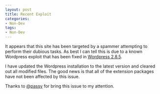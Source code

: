 ```yaml
---
layout: post
title: Recent Exploit
categories:
- Non-Dev
tags:
- Non-Dev
---
```

<p>
It appears that this site has been targeted by a spammer attempting to perform their dubious tasks. As best I can tell this is due to a known Wordpress exploit that has been fixed in <a href="http://wordpress.org/development/2009/10/wordpress-2-8-5-hardening-release/">Wordpress 2.8.5</a>.</p>
<p>
I have updated the Wordpress installation to the latest version and cleared out all modified files. The good news is that all of the extension packages have not been affected by this issue.</p>
<p>
Thanks to <a href="http://twitter.com/passy">@passy</a> for bring this issue to my attention.</p>

